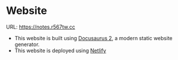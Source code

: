 # Website

URL: https://notes.r567tw.cc


- This website is built using [Docusaurus 2](https://docusaurus.io/), a modern static website generator.
- This website is deployed using [Netlify](https://www.netlify.com/)

